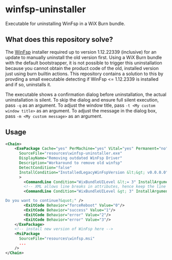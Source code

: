 # winfsp-uninstaller
Executable for uninstalling WinFsp in a WiX Burn bundle.

## What does this repository solve?

The [WinFsp](https://winfps.dev) installer required up to version 1.12.22339 (inclusive) for an update to manually uninstall the old version first.
Using a WiX Burn bundle with the default bootstrapper, it is not possible to trigger this uninstallation because you cannot obtain the product code of the old, installed version just using burn builtin actions.
This repository contains a solution to this by provding a small executable detecting if WinFsp  <= 1.12.2339 is installed and if so, uninstalls it.

The executable shows a confirmation dialog before uninstallation, the actual uninstallation is silent.
To skip the dialog and ensure full silent execution, pass `-q` as an argument.
To adjust the window title, pass `-t <My custom window title>` as an argument.
To adjust the message in the dialog box, pass `-m <My custom message>` as an argument.

## Usage
```xml
<Chain>
    <ExePackage Cache="yes" PerMachine="yes" Vital="yes" Permanent="no"
      SourceFile="resources\winfsp-uninstaller.exe"
      DisplayName="Removing outdated WinFsp Driver"
      Description="Workaround to remove old winfsp"
      DetectCondition="false"
      InstallCondition="InstalledLegacyWinFspVersion &lt;&gt; v0.0.0.0"
      >
        <CommandLine Condition="WixBundleUILevel &lt;= 3" InstallArgument="-q" />
        <!-- XML allows line breaks in attributes, hence keep the line breaks -->
        <CommandLine Condition="WixBundleUILevel &gt; 3" InstallArgument="-t &quot;Cryptomator Installer&quot; -m &quot;Cryptomator requires a newer version of the WinFsp driver. The installer will now uninstall WinFsp, reboot, and afterwards proceed with this installation.

Do you want to continue?&quot;" />
        <ExitCode Behavior="forceReboot" Value="0"/>
        <ExitCode Behavior="success" Value="1"/>
        <ExitCode Behavior="error" Value="2"/>
        <ExitCode Behavior="error" Value="3"/>
    </ExePackage>
    <!-- install new version of WinFsp here -->
    <MsiPackage
      SourceFile="resources\winfsp.msi"
      ...
    />
</Chain>
```
